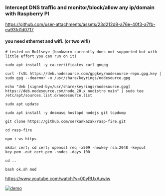 ### Intercept DNS traffic and monitor/block/allow any ip/domain with Raspberry PI

https://github.com/user-attachments/assets/23d212d8-a76e-40f3-a7fb-ea93fd1d0717

#### you need ethernet and wifi. (or two wifi)

```
# tested on Bullseye (bookworm currently does not supported but with little effort you can run on it)

sudo apt install -y ca-certificates curl gnupg

curl -fsSL https://deb.nodesource.com/gpgkey/nodesource-repo.gpg.key | sudo gpg --dearmor -o /usr/share/keyrings/nodesource.gpg

echo "deb [signed-by=/usr/share/keyrings/nodesource.gpg] https://deb.nodesource.com/node_20.x nodistro main" | sudo tee /etc/apt/sources.list.d/nodesource.list

sudo apt update

sudo apt install -y dnsmasq hostapd nodejs git tcpdump

git clone https://github.com/serkankazak/rasp-fire.git

cd rasp-fire

npm i ws https

mkdir cert; cd cert; openssl req -x509 -newkey rsa:2048 -keyout key.pem -out cert.pem -nodes -days 100

cd ..

bash ok.sh mod
```

https://www.youtube.com/watch?v=00yRUxAuwiw

[![demo](http://img.youtube.com/vi/00yRUxAuwiw/0.jpg)](http://www.youtube.com/watch?v=00yRUxAuwiw "demo")
